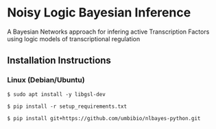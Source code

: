 # Noisy Logic Bayesian Inference

A Bayesian Networks approach for infering active Transcription Factors
using logic models of transcriptional regulation

## Installation Instructions

### Linux (Debian/Ubuntu)

```
$ sudo apt install -y libgsl-dev
```

```
$ pip install -r setup_requirements.txt
```

```
$ pip install git+https://github.com/umbibio/nlbayes-python.git
```
